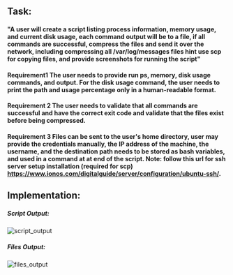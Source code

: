 ## Task:
#### "A user will create a script listing process information, memory usage, and current disk usage, each command output will be to a file, if all commands are successful, compress the files and send it over the network, including compressing all /var/log/messages files hint use scp for copying files, and provide screenshots for running the script"

#### Requirement1 The user needs to provide run ps, memory, disk usage commands, and output. For the disk usage command, the user needs to print the path and usage percentage only in a human-readable format.

#### Requirement 2 The user needs to validate that all commands are successful and have the correct exit code and validate that the files exist before being compressed. 

#### Requirement 3 Files can be sent to the user's home directory, user may provide the credentials manually, the IP address of the machine, the username, and the destination path needs to be stored as bash variables, and used in a command at at end of the script. Note: follow this url for ssh server setup installation (required for scp) https://www.ionos.com/digitalguide/server/configuration/ubuntu-ssh/.

## Implementation:
##### Script Output:
![script_output](https://github.com/abd0Samy/Sprints_Tasks/assets/26736512/482869e2-29f7-4596-8c68-7a2bc6477d53)
##### Files Output:
![files_output](https://github.com/abd0Samy/Sprints_Tasks/assets/26736512/16fabcd0-e283-471d-a85e-bba4ad445426)
